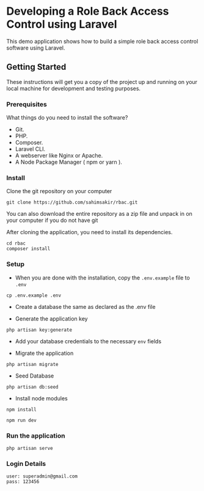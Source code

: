 # Developing a Role Back Access Control using Laravel
This demo application shows how to build a simple role back access control software using Laravel. 

## Getting Started
These instructions will get you a copy of the project up and running on your local machine for development and testing purposes.

### Prerequisites
What things do you need to install the software?

* Git.
* PHP.
* Composer.
* Laravel CLI.
* A webserver like Nginx or Apache.
* A Node Package Manager ( npm or yarn ).

### Install
Clone the git repository on your computer
```
git clone https://github.com/sahimsakir/rbac.git
```

You can also download the entire repository as a zip file and unpack in on your computer if you do not have git

After cloning the application, you need to install its dependencies. 
```
cd rbac
composer install
```

### Setup
- When you are done with the installation, copy the `.env.example` file to `.env`
```
cp .env.example .env
```
- Create a database the same as declared as the .env file

- Generate the application key
```
php artisan key:generate
```

- Add your database credentials to the necessary `env` fields

- Migrate the application
```
php artisan migrate
```

- Seed Database
```
php artisan db:seed
```

- Install node modules
```
npm install
```
```
npm run dev
```

### Run the application
```
php artisan serve
```

### Login Details
```
user: superadmin@gmail.com
pass: 123456
```
